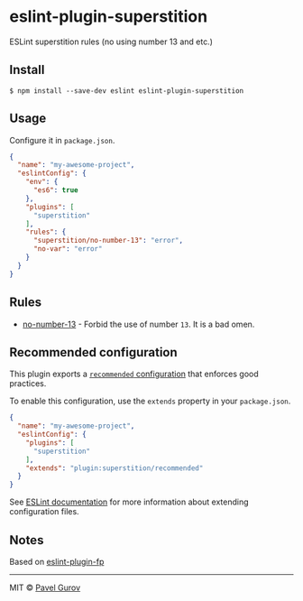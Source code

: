 # eslint-plugin-superstition

ESLint superstition rules  (no using number 13 and etc.)

## Install

```
$ npm install --save-dev eslint eslint-plugin-superstition
```

## Usage

Configure it in `package.json`.

<!-- EXAMPLE_CONFIGURATION:START -->
```json
{
  "name": "my-awesome-project",
  "eslintConfig": {
    "env": {
      "es6": true
    },
    "plugins": [
      "superstition"
    ],
    "rules": {
      "superstition/no-number-13": "error",
      "no-var": "error"
    }
  }
}
```
<!-- EXAMPLE_CONFIGURATION:END -->


## Rules

<!-- RULES:START -->
- [no-number-13](docs/rules/no-number-13.md) - Forbid the use of number `13`. It is a bad omen.

<!-- RULES:END -->

## Recommended configuration

This plugin exports a [`recommended` configuration](index.js) that enforces good practices.

To enable this configuration, use the `extends` property in your `package.json`.

```json
{
  "name": "my-awesome-project",
  "eslintConfig": {
    "plugins": [
      "superstition"
    ],
    "extends": "plugin:superstition/recommended"
  }
}
```

See [ESLint documentation](http://eslint.org/docs/user-guide/configuring#extending-configuration-files) for more information about extending configuration files.

## Notes

Based on [eslint-plugin-fp](https://github.com/jfmengels/eslint-plugin-fp)

----

MIT © [Pavel Gurov](https://github.com/pgurov)
